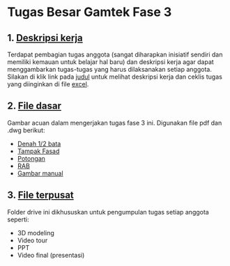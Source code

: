 # Tugas Besar Gamtek Fase 3

## 1. [Deskripsi kerja](https://github.com/dinagoethe/gamteks/blob/main/tb/fase_3/jobdesc.md)
Terdapat pembagian tugas anggota (sangat diharapkan inisiatif sendiri dan memiliki kemauan untuk belajar hal baru) dan deskripsi kerja agar dapat menggambarkan tugas-tugas yang harus dilaksanakan setiap anggota. Silakan di klik link pada [judul](https://github.com/dinagoethe/gamteks/blob/main/tb/fase_3/jobdesc.md) untuk melihat deskripsi kerja dan ceklis tugas yang diinginkan di file [excel](https://docs.google.com/spreadsheets/d/14oqL5nb135_fkNvy_8cI5Ly50nLEfsnM2zNDKuP76bM/edit?usp=share_link).

## 2. [File dasar](https://drive.google.com/drive/folders/1M1RsxHXx93l6aguat95yG0ETcBXKCGy3?usp=share_link)
Gambar acuan dalam mengerjakan tugas fase 3 ini. Digunakan file pdf dan .dwg berikut:
  - [Denah 1/2 bata](https://drive.google.com/drive/folders/1IoXB41k-4hO8QMK9VdEScfksRpvI_BAT?usp=sharing)
  - [Tampak Fasad](https://drive.google.com/drive/folders/1JLTBn-7X6AqoeliVl0l4377whBO3pU-9?usp=sharing)
  - [Potongan](https://drive.google.com/drive/folders/199KIpw26bw6WwUvSo6sE14dgupvSaz9i?usp=sharing)
  - [RAB](https://docs.google.com/spreadsheets/d/1_19aawAHR1To6zbuiiePQ8mVtFiT0BAn/edit?usp=share_link&ouid=102172680674629401624&rtpof=true&sd=true)
  - [Gambar manual](https://drive.google.com/drive/folders/1NZ7eUUSfgrPBre8wUVX-As9ilKneiTvj?usp=sharing)
 
## 3. [File terpusat](https://drive.google.com/drive/folders/1uD14L4GDX1ogKDvAAIxZCf2CEA7OvdRX?usp=share_link)
Folder drive ini dikhususkan untuk pengumpulan tugas setiap anggota seperti:
- 3D modeling
- Video tour
- PPT
- Video final (presentasi)
